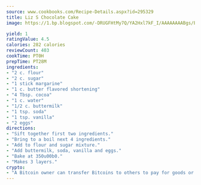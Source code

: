 ```yaml
---
source: www.cookbooks.com/Recipe-Details.aspx?id=295329
title: Liz S Chocolate Cake
image: https://1.bp.blogspot.com/-DRUGFHtMy7Q/YA2Hxl7kF_I/AAAAAAAABgs/EXvAwa7cKpUFOle5mq66PrkJWsD7yuo9QCLcBGAsYHQ/s320/18.png

yield: 1
ratingValue: 4.5
calories: 282 calories
reviewCount: 403
cookTime: PT0H
prepTime: PT28M
ingredients:
- "2 c. flour"
- "2 c. sugar"
- "1 stick margarine"
- "1 c. butter flavored shortening"
- "4 Tbsp. cocoa"
- "1 c. water"
- "1/2 c. buttermilk"
- "1 tsp. soda"
- "1 tsp. vanilla"
- "2 eggs"
directions:
- "Sift together first two ingredients."
- "Bring to a boil next 4 ingredients."
- "Add to flour and sugar mixture."
- "Add buttermilk, soda, vanilla and eggs."
- "Bake at 350u00b0."
- "Makes 3 layers."
crypto:
- "A Bitcoin owner can transfer Bitcoins to others to pay for goods or services."
---
```

